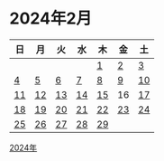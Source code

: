 # 2024年2月

|日|月|火|水|木|金|土|
|--|--|--|--|--|--|--|
|||||[1](./01.md)|[2](./02.md)|[3](./03.md)|
|[4](./04.md)|[5](./05.md)|[6](./06.md)|[7](./07.md)|[8](./08.md)|[9](./09.md)|[10](./10.md)|
|[11](./11.md)|[12](./12.md)|[13](./13.md)|[14](./14.md)|[15](./15.md)|16|[17](./17.md)|
|[18](./18.md)|[19](./19.md)|[20](./20.md)|[21](./21.md)|[22](./22.md)|[23](./23.md)|[24](./24.md)|
|[25](./25.md)|[26](./26.md)|[27](./27.md)|[28](./28.md)|[29](./29.md)||||

[2024年](../README.md)
